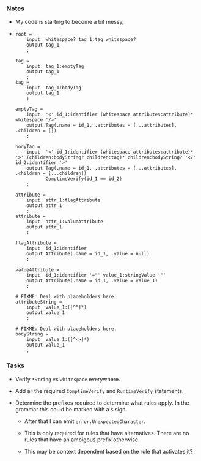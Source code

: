 ### Notes

-   My code is starting to become a bit messy,

-   ```none
    root =
        input  whitespace? tag_1:tag whitespace?
        output tag_1
        ;

    tag =
        input  tag_1:emptyTag
        output tag_1
        ;
    tag =
        input  tag_1:bodyTag
        output tag_1
        ;

    emptyTag =
        input  '<' id_1:identifier (whitespace attributes:attribute)* whitespace '/>'
        output Tag(.name = id_1, .attributes = [...attributes], .children = [])
        ;

    bodyTag =
        input  '<' id_1:identifier (whitespace attributes:attribute)* '>' (children:bodyString? children:tag)* children:bodyString? '</' id_2:identifier '>'
        output Tag(.name = id_1, .attributes = [...attributes], .children = [...children])
               ComptimeVerify(id_1 == id_2)
        ;

    attribute =
        input  attr_1:flagAttribute
        output attr_1
        ;
    attribute =
        input  attr_1:valueAttribute
        output attr_1
        ;

    flagAttribute =
        input  id_1:identifier
        output Attribute(.name = id_1, .value = null)
        ;

    valueAttribute =
        input  id_1:identifier '="' value_1:stringValue '"'
        output Attribute(.name = id_1, .value = value_1)
        ;

    # FIXME: Deal with placeholders here.
    attributeString =
        input  value_1:([^"]*)
        output value_1
        ;

    # FIXME: Deal with placeholders here.
    bodyString =
        input  value_1:([^<>]*)
        output value_1
        ;
    ```

### Tasks

-   Verify `*String` vs `whitespace` everywhere.

-   Add all the required `ComptimeVerify` and `RuntimeVerify` statements.

-   Determine the prefixes required to determine what rules apply.
    In the grammar this could be marked with a `$` sign.

    -   After that I can emit `error.UnexpectedCharacter`.

    -   This is only required for rules that have alternatives.
        There are no rules that have an ambigous prefix otherwise.

    -   This may be context dependent based on the rule that activates it?
